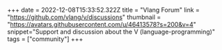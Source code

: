 +++
date = 2022-12-08T15:33:52.322Z
title = "Vlang Forum"
link = "https://github.com/vlang/v/discussions"
thumbnail = "https://avatars.githubusercontent.com/u/46413578?s=200&v=4"
snippet="Support and discussion about the V (language-programming)"
tags = ["community"]
+++
